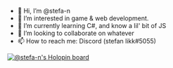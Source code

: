- 👋 Hi, I’m @stefa-n
- 👀 I’m interested in game & web development.
- 🌱 I’m currently learning C#, and know a lil' bit of JS
- 💞️ I’m looking to collaborate on whatever
- 📫 How to reach me: Discord (stefan likk#5055)

[![@stefa-n's Holopin board](https://holopin.io/api/user/board?user=stefdotdbd)](https://holopin.io/@stefdotdbd)
